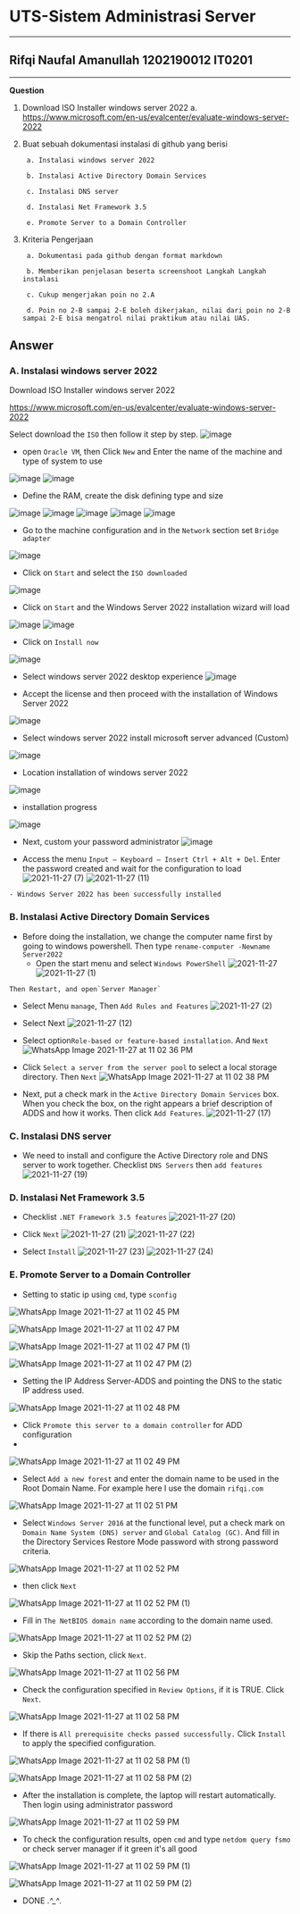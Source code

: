 # UTS-Sistem Administrasi Server
------
## Rifqi Naufal Amanullah 1202190012    IT0201
------
**Question**
1. Download ISO Installer windows server 2022 a. https://www.microsoft.com/en-us/evalcenter/evaluate-windows-server-2022

2. Buat sebuah dokumentasi instalasi di github yang berisi

        a. Instalasi windows server 2022

        b. Instalasi Active Directory Domain Services

        c. Instalasi DNS server

        d. Instalasi Net Framework 3.5

        e. Promote Server to a Domain Controller

3. Kriteria Pengerjaan

        a. Dokumentasi pada github dengan format markdown

        b. Memberikan penjelasan beserta screenshoot Langkah Langkah instalasi

        c. Cukup mengerjakan poin no 2.A

        d. Poin no 2-B sampai 2-E boleh dikerjakan, nilai dari poin no 2-B sampai 2-E bisa mengatrol nilai praktikum atau nilai UAS.

**Answer**
------
### A. Instalasi windows server 2022
Download ISO Installer windows server 2022

   https://www.microsoft.com/en-us/evalcenter/evaluate-windows-server-2022
   
   Select download the `ISO` then follow it step by step.
 ![image](https://user-images.githubusercontent.com/93064971/143679628-f3759bee-40e0-46c7-81c1-9b4ceffe02f2.png)

- open `Oracle VM`, then Click `New` and Enter the name of the machine and type of system to use

![image](https://user-images.githubusercontent.com/93064971/143679686-8252c4df-5e91-45cb-b7c2-8157fb525154.png)
![image](https://user-images.githubusercontent.com/93064971/143679741-2ed83c15-4b2f-470c-94f6-cf30d5349286.png)

- Define the RAM, create the disk defining type and size

![image](https://user-images.githubusercontent.com/93064971/143679823-a787cc35-e798-4363-b9b3-b433e30ca381.png)
![image](https://user-images.githubusercontent.com/93064971/143679852-55472e9f-60bd-4510-b42d-156abebc5b2c.png)
![image](https://user-images.githubusercontent.com/93064971/143679869-f82a2546-9fe4-452a-b760-edb651ba01f0.png)
![image](https://user-images.githubusercontent.com/93064971/143679889-228a0af8-629d-4774-b684-a1dfc82b3120.png)
![image](https://user-images.githubusercontent.com/93064971/143679923-cbbbb40a-5fea-4773-b99c-35bdf96f141b.png)

- Go to the machine configuration and in the `Network` section set `Bridge adapter`

![image](https://user-images.githubusercontent.com/93064971/143679953-0f49e561-0311-41a8-a771-ee4a472be51d.png)

-  Click on `Start` and select the `ISO downloaded`

![image](https://user-images.githubusercontent.com/93064971/143680019-042803c2-83b0-4db1-b3b1-4d7cb2badf45.png)

-  Click on `Start` and the Windows Server 2022 installation wizard will load

![image](https://user-images.githubusercontent.com/93064971/143680032-9db4699c-74fa-4884-9423-139a9f4b867b.png)
![image](https://user-images.githubusercontent.com/93064971/143680046-fa78f913-61d3-425a-9ac6-6b413f3bd3f4.png)

-  Click on `Install now`

![image](https://user-images.githubusercontent.com/93064971/143680052-1c1cc06a-923c-4823-b0a7-3b6942c29477.png)

- Select windows server 2022 desktop experience
![image](https://user-images.githubusercontent.com/93064971/143680089-5ccc8e74-c59a-4440-b441-3615f22f0adb.png)

- Accept the license and then proceed with the installation of Windows Server 2022

![image](https://user-images.githubusercontent.com/93064971/143680110-8a54077c-e2cf-4048-87b7-5dc2a2335920.png)

- Select windows server 2022 install microsoft server advanced (Custom)

![image](https://user-images.githubusercontent.com/93064971/143680128-5ba070a2-a306-4919-9311-657a34b51eb7.png)

- Location installation of windows server 2022

![image](https://user-images.githubusercontent.com/93064971/143680141-2c4998c3-fa76-4465-86c1-0b0233912700.png)

- installation progress

![image](https://user-images.githubusercontent.com/93064971/143680155-5a0a4046-2f80-443f-abb4-3daf6ce5bacd.png)

- Next, custom your password administrator
![image](https://user-images.githubusercontent.com/93064971/143683163-5f93c249-269b-412d-88fe-018950318a2c.png)

- Access the menu `Input – Keyboard – Insert Ctrl + Alt + Del`. Enter the password created and wait for the configuration to load
![2021-11-27 (7)](https://user-images.githubusercontent.com/93064971/143683211-3d6d8f9a-ec88-4af5-a6b9-3d491463cb41.png)
![2021-11-27 (11)](https://user-images.githubusercontent.com/93064971/143683213-3257827f-d418-4c59-876f-7ea5e56d6c44.png)

```
- Windows Server 2022 has been successfully installed
```

### B. Instalasi Active Directory Domain Services
-  Before doing the installation, we change the computer name first by going to windows powershell.
   Then type `rename-computer -Newname Server2022`
    - Open the start menu and select `Windows PowerShell`
    ![2021-11-27](https://user-images.githubusercontent.com/93064971/143680317-558a5359-fee6-47e3-a71d-e5457e851809.png)
    ![2021-11-27 (1)](https://user-images.githubusercontent.com/93064971/143680443-751e7129-047f-420f-b3e7-9b1e815691be.png)
```
Then Restart, and open`Server Manager` 
```
- Select Menu `manage`, Then `Add Rules and Features` 
![2021-11-27 (2)](https://user-images.githubusercontent.com/93064971/143680344-f47e1d37-f2c9-48cd-9f49-2749d820e1ed.png)


- Select Next
![2021-11-27 (12)](https://user-images.githubusercontent.com/93064971/143680477-8233204f-6bc9-4e6b-b50a-a76db08c3a7e.png)

- Select option`Role-based or feature-based installation`. And `Next`
![WhatsApp Image 2021-11-27 at 11 02 36 PM](https://user-images.githubusercontent.com/93064971/143688529-d08754d9-8ddc-4e7b-9a14-142b7cfb6322.jpeg)


- Click `Select a server from the server pool` to select a local storage directory. Then `Next`
![WhatsApp Image 2021-11-27 at 11 02 38 PM](https://user-images.githubusercontent.com/93064971/143688546-c0ec75a6-55aa-4162-9bc5-1c5ffdedd99e.jpeg)

- Next, put a check mark in the `Active Directory Domain Services` box. When you check the box, on the right appears 
  a brief description of ADDS and how it works. Then click `Add Features`.
![2021-11-27 (17)](https://user-images.githubusercontent.com/93064971/143680933-81f4c0b8-85fd-4387-9019-4dd1e1f1a0ea.png)

### C. Instalasi DNS server
- We need to install and configure the Active Directory role and DNS server to work together.
  Checklist `DNS Servers` then `add features` 
![2021-11-27 (19)](https://user-images.githubusercontent.com/93064971/143688626-ac0ebbdb-c1a8-4704-b720-aec0175c0008.png)

### D. Instalasi Net Framework 3.5
- Checklist `.NET Framework 3.5 features`
![2021-11-27 (20)](https://user-images.githubusercontent.com/93064971/143680982-131034d7-a001-4a74-9721-32594958dd59.png)

- Click `Next`
![2021-11-27 (21)](https://user-images.githubusercontent.com/93064971/143680997-2bd7b3c6-30dc-4776-867d-997fa0f6838b.png)
![2021-11-27 (22)](https://user-images.githubusercontent.com/93064971/143681004-dd3c2923-f403-406b-a1f8-0b8ae645df14.png)

- Select `Install`
![2021-11-27 (23)](https://user-images.githubusercontent.com/93064971/143681024-bdae2d12-9245-46d1-bcc0-ed3f4dde3654.png)
![2021-11-27 (24)](https://user-images.githubusercontent.com/93064971/143681025-c45e5b7d-aaf1-45f0-b31a-922cbc40fd86.png)

### E. Promote Server to a Domain Controller
-  Setting to static ip using `cmd`, type `sconfig`

![WhatsApp Image 2021-11-27 at 11 02 45 PM](https://user-images.githubusercontent.com/93064971/143688660-9e09e8c4-020e-4603-91a9-a1b34a4b2fab.jpeg)

![WhatsApp Image 2021-11-27 at 11 02 47 PM](https://user-images.githubusercontent.com/93064971/143688676-8ee52b5c-434c-42b2-88d2-645becfa98a0.jpeg)

![WhatsApp Image 2021-11-27 at 11 02 47 PM (1)](https://user-images.githubusercontent.com/93064971/143688681-8ea6b35a-e209-48da-8848-bfe0583933d3.jpeg)

![WhatsApp Image 2021-11-27 at 11 02 47 PM (2)](https://user-images.githubusercontent.com/93064971/143688682-cf30797c-760b-4fc0-aa38-a86e86c6f27f.jpeg)

-  Setting the IP Address Server-ADDS and pointing the DNS to the static IP address used.

![WhatsApp Image 2021-11-27 at 11 02 48 PM](https://user-images.githubusercontent.com/93064971/143688756-b1681206-d960-4559-8ea6-cb8a4b321ee0.jpeg)

-  Click `Promote this server to a domain controller` for ADD configuration
-  
![WhatsApp Image 2021-11-27 at 11 02 49 PM](https://user-images.githubusercontent.com/93064971/143688770-cafd7508-6a1b-498c-85c9-a00518ebd3bf.jpeg)

-  Select `Add a new forest` and enter the domain name to be used in the Root Domain Name. For example here I use the domain `rifqi.com`

![WhatsApp Image 2021-11-27 at 11 02 51 PM](https://user-images.githubusercontent.com/93064971/143688782-001e743f-ab83-4a9b-8919-fcdbbf00edb5.jpeg)

-  Select `Windows Server 2016` at the functional level, put a check mark on `Domain Name System (DNS) server` and `Global Catalog (GC)`. 
   And fill in the Directory Services Restore Mode password with strong password criteria.

![WhatsApp Image 2021-11-27 at 11 02 52 PM](https://user-images.githubusercontent.com/93064971/143688787-572dffe9-0955-4d31-955d-9a18e33f0128.jpeg)

-  then click `Next`

![WhatsApp Image 2021-11-27 at 11 02 52 PM (1)](https://user-images.githubusercontent.com/93064971/143688795-e545c37f-850c-404c-9cee-717a2690e7a1.jpeg)

-  Fill in `The NetBIOS domain name` according to the domain name used.

![WhatsApp Image 2021-11-27 at 11 02 52 PM (2)](https://user-images.githubusercontent.com/93064971/143688803-af4a9f4a-ecf4-4894-b136-3184a2da40aa.jpeg)

-  Skip the Paths section, click `Next`.

![WhatsApp Image 2021-11-27 at 11 02 56 PM](https://user-images.githubusercontent.com/93064971/143688844-ceeb0ace-5bc8-4aa0-a958-6083081669ef.jpeg)

-  Check the configuration specified in `Review Options`, if it is TRUE. Click `Next`.

![WhatsApp Image 2021-11-27 at 11 02 58 PM](https://user-images.githubusercontent.com/93064971/143688857-c7a92ecb-feee-4b0b-ad9d-e4aa455503b1.jpeg)

-  If there is `All prerequisite checks passed successfully.` Click `Install` to apply the specified configuration.

![WhatsApp Image 2021-11-27 at 11 02 58 PM (1)](https://user-images.githubusercontent.com/93064971/143688860-7678f5ff-dd75-4238-aa4e-1cdb788bd34e.jpeg)

![WhatsApp Image 2021-11-27 at 11 02 58 PM (2)](https://user-images.githubusercontent.com/93064971/143688875-66104205-9d43-437a-ad49-39d20b3862a3.jpeg)

-  After the installation is complete, the laptop will restart automatically. Then login using administrator password

![WhatsApp Image 2021-11-27 at 11 02 59 PM](https://user-images.githubusercontent.com/93064971/143688877-4ea8e985-094f-46e5-933d-66a7c4f6a30e.jpeg)

-  To check the configuration results, open `cmd` and type `netdom query fsmo` or check server manager if it green it's all good

![WhatsApp Image 2021-11-27 at 11 02 59 PM (1)](https://user-images.githubusercontent.com/93064971/143688891-ea1a2a05-774b-45ea-a0d6-27bf0ccbc831.jpeg)

![WhatsApp Image 2021-11-27 at 11 02 59 PM (2)](https://user-images.githubusercontent.com/93064971/143688924-0ec0a8a3-5779-4e37-b468-b2d89e2bde0d.jpeg)

-  DONE .*^_^*.  
